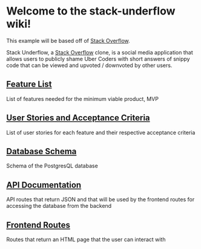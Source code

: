 # Welcome to the stack-underflow wiki!

This example will be based off of [Stack Overflow].

Stack Underflow, a [Stack Overflow] clone, is a social media application that allows users to
publicly shame Uber Coders with short answers of snippy code that can be viewed and upvoted / downvoted by other
users.

## [Feature List]

List of features needed for the minimum viable product, MVP

## [User Stories and Acceptance Criteria]

List of user stories for each feature and their respective acceptance criteria

## [Database Schema]

Schema of the PostgresQL database

## [API Documentation]

API routes that return JSON and that will be used by the frontend routes for
accessing the database from the backend

## [Frontend Routes]

Routes that return an HTML page that the user can interact with

[Stack Overflow]: https://stackoverflow.com/

[Feature List]: ./MVP-Feature-List

[User Stories and Acceptance Criteria]: ./user-stories

[Database Schema]: ./database-schema

[Frontend Routes]: ./frontend-routes

[API Documentation]: ./api-documentation
